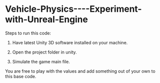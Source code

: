 Vehicle-Physics----Experiment-with-Unreal-Engine
================================================

Steps to run this code:

1) Have latest Unity 3D software installed on your machine.

2) Open the project folder in unity.

3) Simulate the game main file.

You are free to play with the values and add something out of your own to this base code.
